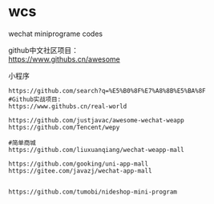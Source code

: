 # wcs
wechat miniprograme codes

github中文社区项目：  
https://www.githubs.cn/awesome  


小程序
```
https://github.com/search?q=%E5%B0%8F%E7%A8%8B%E5%BA%8F
#Github实战项目:
https://www.githubs.cn/real-world  

https://github.com/justjavac/awesome-wechat-weapp
https://github.com/Tencent/wepy

#简单商城
https://github.com/liuxuanqiang/wechat-weapp-mall

https://github.com/gooking/uni-app-mall  
https://gitee.com/javazj/wechat-app-mall  


https://github.com/tumobi/nideshop-mini-program

```
